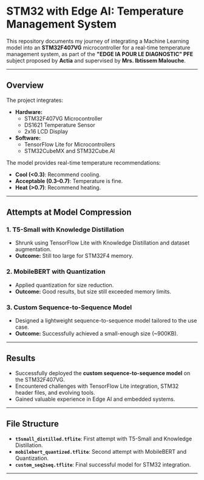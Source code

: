 # STM32 with Edge AI: Temperature Management System  

This repository documents my journey of integrating a Machine Learning model into an **STM32F407VG** microcontroller for a real-time temperature management system, as part of the **"EDGE IA POUR LE DIAGNOSTIC" PFE** subject proposed by **Actia** and supervised by **Mrs. Ibtissem Malouche**.

---

## Overview  

The project integrates:  
- **Hardware:**  
  - STM32F407VG Microcontroller  
  - DS1621 Temperature Sensor  
  - 2x16 LCD Display  
- **Software:**  
  - TensorFlow Lite for Microcontrollers  
  - STM32CubeMX and STM32Cube.AI  

The model provides real-time temperature recommendations:  
- **Cool (<0.3)**: Recommend cooling.  
- **Acceptable (0.3–0.7)**: Temperature is fine.  
- **Heat (>0.7)**: Recommend heating.  

---

## Attempts at Model Compression  

### 1. T5-Small with Knowledge Distillation  
- Shrunk using TensorFlow Lite with Knowledge Distillation and dataset augmentation.  
- **Outcome:** Still too large for STM32F4 memory.  

### 2. MobileBERT with Quantization  
- Applied quantization for size reduction.  
- **Outcome:** Good results, but size still exceeded memory limits.  

### 3. Custom Sequence-to-Sequence Model  
- Designed a lightweight sequence-to-sequence model tailored to the use case.  
- **Outcome:** Successfully achieved a small-enough size (~900KB).  

---

## Results  

- Successfully deployed the **custom sequence-to-sequence model** on the STM32F407VG.  
- Encountered challenges with TensorFlow Lite integration, STM32 header files, and evolving tools.  
- Gained valuable experience in Edge AI and embedded systems.  

---

## File Structure  

- **`t5small_distilled.tflite`**: First attempt with T5-Small and Knowledge Distillation.  
- **`mobilebert_quantized.tflite`**: Second attempt with MobileBERT and Quantization.  
- **`custom_seq2seq.tflite`**: Final successful model for STM32 integration.  

---


